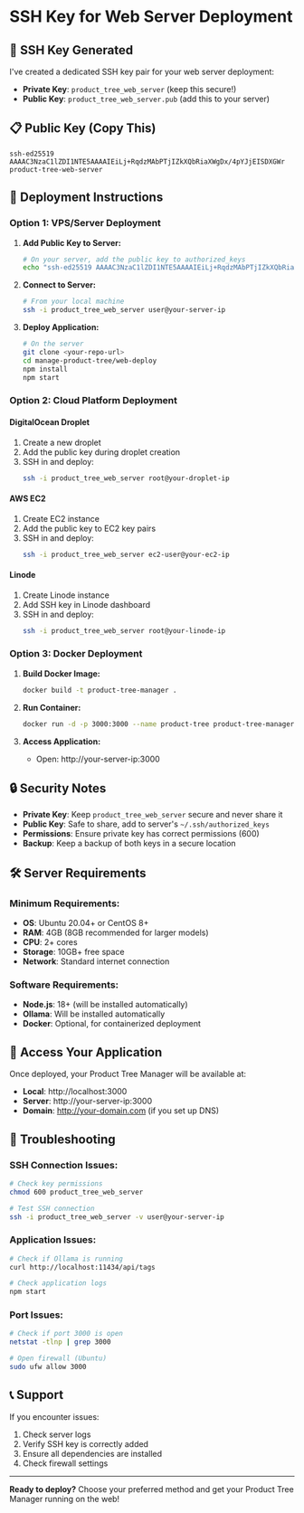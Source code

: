# SSH Key for Web Server Deployment

## 🔑 SSH Key Generated

I've created a dedicated SSH key pair for your web server deployment:

- **Private Key**: `product_tree_web_server` (keep this secure!)
- **Public Key**: `product_tree_web_server.pub` (add this to your server)

## 📋 Public Key (Copy This)

```
ssh-ed25519 AAAAC3NzaC1lZDI1NTE5AAAAIEiLj+RqdzMAbPTjIZkXQbRiaXWgDx/4pYJjEISDXGWr product-tree-web-server
```

## 🚀 Deployment Instructions

### Option 1: VPS/Server Deployment

1. **Add Public Key to Server:**
   ```bash
   # On your server, add the public key to authorized_keys
   echo "ssh-ed25519 AAAAC3NzaC1lZDI1NTE5AAAAIEiLj+RqdzMAbPTjIZkXQbRiaXWgDx/4pYJjEISDXGWr product-tree-web-server" >> ~/.ssh/authorized_keys
   ```

2. **Connect to Server:**
   ```bash
   # From your local machine
   ssh -i product_tree_web_server user@your-server-ip
   ```

3. **Deploy Application:**
   ```bash
   # On the server
   git clone <your-repo-url>
   cd manage-product-tree/web-deploy
   npm install
   npm start
   ```

### Option 2: Cloud Platform Deployment

#### DigitalOcean Droplet
1. Create a new droplet
2. Add the public key during droplet creation
3. SSH in and deploy:
   ```bash
   ssh -i product_tree_web_server root@your-droplet-ip
   ```

#### AWS EC2
1. Create EC2 instance
2. Add the public key to EC2 key pairs
3. SSH in and deploy:
   ```bash
   ssh -i product_tree_web_server ec2-user@your-ec2-ip
   ```

#### Linode
1. Create Linode instance
2. Add SSH key in Linode dashboard
3. SSH in and deploy:
   ```bash
   ssh -i product_tree_web_server root@your-linode-ip
   ```

### Option 3: Docker Deployment

1. **Build Docker Image:**
   ```bash
   docker build -t product-tree-manager .
   ```

2. **Run Container:**
   ```bash
   docker run -d -p 3000:3000 --name product-tree product-tree-manager
   ```

3. **Access Application:**
   - Open: http://your-server-ip:3000

## 🔒 Security Notes

- **Private Key**: Keep `product_tree_web_server` secure and never share it
- **Public Key**: Safe to share, add to server's `~/.ssh/authorized_keys`
- **Permissions**: Ensure private key has correct permissions (600)
- **Backup**: Keep a backup of both keys in a secure location

## 🛠️ Server Requirements

### Minimum Requirements:
- **OS**: Ubuntu 20.04+ or CentOS 8+
- **RAM**: 4GB (8GB recommended for larger models)
- **CPU**: 2+ cores
- **Storage**: 10GB+ free space
- **Network**: Standard internet connection

### Software Requirements:
- **Node.js**: 18+ (will be installed automatically)
- **Ollama**: Will be installed automatically
- **Docker**: Optional, for containerized deployment

## 📱 Access Your Application

Once deployed, your Product Tree Manager will be available at:
- **Local**: http://localhost:3000
- **Server**: http://your-server-ip:3000
- **Domain**: http://your-domain.com (if you set up DNS)

## 🔧 Troubleshooting

### SSH Connection Issues:
```bash
# Check key permissions
chmod 600 product_tree_web_server

# Test SSH connection
ssh -i product_tree_web_server -v user@your-server-ip
```

### Application Issues:
```bash
# Check if Ollama is running
curl http://localhost:11434/api/tags

# Check application logs
npm start
```

### Port Issues:
```bash
# Check if port 3000 is open
netstat -tlnp | grep 3000

# Open firewall (Ubuntu)
sudo ufw allow 3000
```

## 📞 Support

If you encounter issues:
1. Check server logs
2. Verify SSH key is correctly added
3. Ensure all dependencies are installed
4. Check firewall settings

---

**Ready to deploy?** Choose your preferred method and get your Product Tree Manager running on the web!
